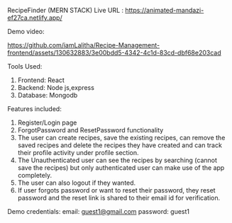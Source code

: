 RecipeFinder (MERN STACK)
Live URL : https://animated-mandazi-ef27ca.netlify.app/

Demo video:


https://github.com/iamLalitha/Recipe-Management-frontend/assets/130632883/3e00bdd5-4342-4c1d-83cd-dbf68e203cad



Tools Used:
1. Frontend: React
2. Backend: Node js,express
3. Database: Mongodb

Features included:
1. Register/Login page
2. ForgotPassword and ResetPassword functionality
3. The user can create recipes, save the existing recipes, can remove the saved recipes and delete the recipes they have created and can track their profile activity under profile section.
4. The Unauthenticated user can see the recipes by searching (cannot save the recipes) but only authenticated user can make use of the app completely.
5. The user can also logout if they wanted.
6. If user forgots password or want to reset their password, they reset password and the reset link is shared to their email id for verification.

Demo credentials:
email: guest1@gmail.com
password: guest1

